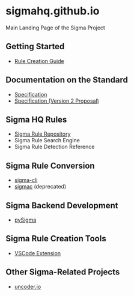 # sigmahq.github.io
Main Landing Page of the Sigma Project

## Getting Started

- [Rule Creation Guide](https://github.com/SigmaHQ/sigma/wiki/Rule-Creation-Guide)

## Documentation on the Standard

- [Specification](https://github.com/SigmaHQ/sigma-specification)
- [Specification (Version 2 Proposal)](https://github.com/SigmaHQ/sigma-specification/tree/version_2)

## Sigma HQ Rules

- [Sigma Rule Repository](https://github.com/SigmaHQ/sigma)
- Sigma Rule Search Engine
- Sigma Rule Detection Reference

## Sigma Rule Conversion

- [sigma-cli](https://github.com/SigmaHQ/sigma-cli)
- [sigmac](https://github.com/SigmaHQ/sigma/tree/master/tools) (deprecated)

## Sigma Backend Development

- [pySigma](https://github.com/SigmaHQ/pySigma)

## Sigma Rule Creation Tools

- [VSCode Extension](https://marketplace.visualstudio.com/items?itemName=humpalum.sigma)

## Other Sigma-Related Projects

- [uncoder.io](https://uncoder.io/)
